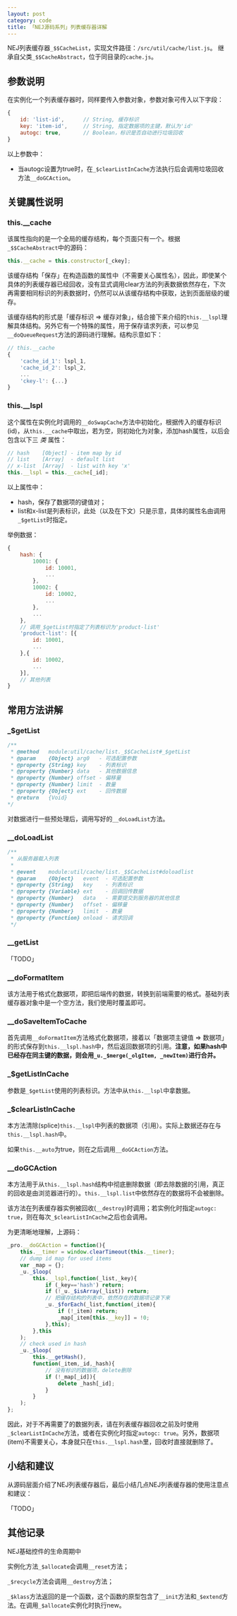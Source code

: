```yaml
---
layout: post
category: code
title: 「NEJ源码系列」列表缓存器详解
---
```


NEJ列表缓存器``_$$CacheList``，实现文件路径：``/src/util/cache/list.js``。
继承自父类``_$$CacheAbstract``，位于同目录的``cache.js``。

## 参数说明

在实例化一个列表缓存器时，同样要传入参数对象，参数对象可传入以下字段：

```javascript
{
    id: 'list-id',      // String, 缓存标识
    key: 'item-id',     // String, 指定数据项的主键，默认为'id'
    autogc: true,       // Boolean，标识是否自动进行垃圾回收
}
```

以上参数中：

- 当autogc设置为true时，在``_$clearListInCache``方法执行后会调用垃圾回收方法``__doGCAction``。

## 关键属性说明

### this.__cache

该属性指向的是一个全局的缓存结构，每个页面只有一个。根据``_$$CacheAbstract``中的源码：

```javascript
this.__cache = this.constructor[_ckey];
```

该缓存结构「保存」在构造函数的属性中（不需要关心属性名），因此，即使某个具体的列表缓存器已经回收，没有显式调用clear方法的列表数据依然存在，下次再需要相同标识的列表数据时，仍然可以从该缓存结构中获取，达到页面层级的缓存。

该缓存结构的形式是「缓存标识 => 缓存对象」，结合接下来介绍的``this.__lspl``理解具体结构。另外它有一个特殊的属性，用于保存请求列表，可以参见``__doQueueRequest``方法的源码进行理解。结构示意如下：

```javascript
// this.__cache
{
	'cache_id_1': lspl_1,
    'cache_id_2': lspl_2,
    ...
    'ckey-l': {...}
}
```

### this.__lspl

这个属性在实例化时调用的``__doSwapCache``方法中初始化，根据传入的缓存标识(id)，从``this.__cache``中取出，若为空，则初始化为对象，添加hash属性，以后会包含以下三 _类_ 属性：

```javascript
// hash    [Object] - item map by id
// list    [Array]  - default list
// x-list  [Array]  - list with key 'x'
this.__lspl = this.__cache[_id];
```

以上属性中：

- hash，保存了数据项的键值对；
- list和x-list是列表标识，此处（以及在下文）只是示意，具体的属性名由调用``_$getList``时指定。

举例数据：

```javascript
{
	hash: {
    	10001: {
        	id: 10001,
            ...
        },
        10002: {
        	id: 10002,
            ...
        },
        ...
    },
    // 调用_$getList时指定了列表标识为'product-list'
    'product-list': [{
    	id: 10001,
        ...
    },{
    	id: 10002,
        ...
    }],
    // 其他列表
}
```


## 常用方法讲解

### _$getList

```javascript
/**
 * @method   module:util/cache/list._$$CacheList#_$getList
 * @param    {Object} arg0   - 可选配置参数
 * @property {String} key    - 列表标识
 * @property {Number} data   - 其他数据信息
 * @property {Number} offset - 偏移量
 * @property {Number} limit  - 数量
 * @property {Object} ext    - 回传数据
 * @return   {Void}
*/
```

对数据进行一些预处理后，调用写好的``__doLoadList``方法。

### __doLoadList

```javascript
/**
 * 从服务器载入列表
 * 
 * @event    module:util/cache/list._$$CacheList#doloadlist
 * @param    {Object}   event  - 可选配置参数
 * @property {String}   key    - 列表标识
 * @property {Variable} ext    - 回调回传数据
 * @property {Number}   data   - 需要提交到服务器的其他信息
 * @property {Number}   offset - 偏移量
 * @property {Number}   limit  - 数量
 * @property {Function} onload - 请求回调
 */
```

### __getList

「TODO」

### __doFormatItem

该方法用于格式化数据项，即把后端传的数据，转换到前端需要的格式。基础列表缓存器对象中是一个空方法，我们使用时覆盖即可。

### __doSaveItemToCache

首先调用``__doFormatItem``方法格式化数据项，接着以「数据项主键值 => 数据项」的形式保存到``this.__lspl.hash``中，然后返回数据项的引用。**注意，如果hash中已经存在同主键的数据，则会用``_u._$merge(_olgItem, _newItem)``进行合并。**

### _$getListInCache

参数是``_$getList``使用的列表标识。方法中从``this.__lspl``中拿数据。

### _$clearListInCache

本方法清除(splice)``this.__lspl``中列表的数据项（引用）。实际上数据还存在与``this.__lspl.hash``中。

如果``this.__auto``为true，则在之后调用``__doGCAction``方法。

### __doGCAction

本方法用于从``this.__lspl.hash``结构中彻底删除数据（即去除数据的引用，真正的回收是由浏览器进行的）。``this.__lspl.list``中依然存在的数据将不会被删除。

该方法在列表缓存器实例被回收(``__destroy``)时调用；若实例化时指定``autogc: true``，则在每次``_$clearListInCache``之后也会调用。

为更清晰地理解，上源码：

```javascript
_pro.__doGCAction = function(){
    this.__timer = window.clearTimeout(this.__timer);
	// dump id map for used items
    var _map = {};
    _u._$loop(
        this.__lspl,function(_list,_key){
            if (_key=='hash') return;
            if (!_u._$isArray(_list)) return;
            // 把缓存结构的列表中，依然存在的数据项记录下来
            _u._$forEach(_list,function(_item){
                if (!_item) return;
                _map[_item[this.__key]] = !0;
            },this);
        },this
    );
    // check used in hash
    _u._$loop(
        this.__getHash(),
        function(_item,_id,_hash){
        	// 没有标识的数据项，delete删除
            if (!_map[_id]){
                delete _hash[_id];
            }
        }
    );
};
```

因此，对于不再需要了的数据列表，请在列表缓存器回收之前及时使用``_$clearListInCache``方法，或者在实例化时指定``autogc: true``。另外，数据项(item)不需要关心，本身就只在``this.__lspl.hash``里，回收时直接就删除了。

## 小结和建议

从源码层面介绍了NEJ列表缓存器后，最后小结几点NEJ列表缓存器的使用注意点和建议：

「TODO」

## 其他记录

NEJ基础控件的生命周期中

实例化方法``_$allocate``会调用``__reset``方法；

``_$recycle``方法会调用``__destroy``方法；


``_$klass``方法返回的是一个函数，这个函数的原型包含了``__init``方法和``_$extend``方法。在调用``_$allocate``实例化时执行new。

